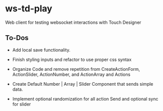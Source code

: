 # ws-td-play
Web client for testing websocket interactions with Touch Designer

## To-Dos

<!-- - Create Slider and Number Action Components -->
<!-- - Implement actions state and display in Actions component
- Add action to actions state on CreateActionForm submit -->

- Add local save functionality.

- Finish styling inputs and refactor to use proper css syntax
- Organize Code and remove repetition from CreateActionForm, ActionSlider, ActionNumber, and ActionArray and Actions

- Create Default Number | Array | Slider Component that sends simple data.
- Implement optional randomization for all action Send and optional sync for slider


